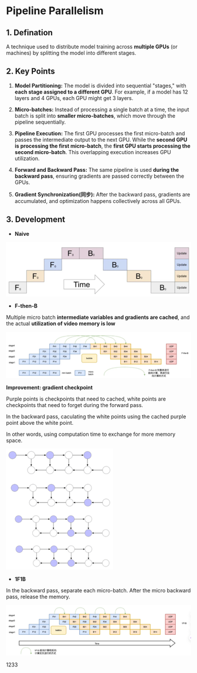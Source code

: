 # Pipeline Parallelism

## 1. Defination
A technique used to distribute model training across **multiple GPUs** (or machines) by splitting the model into different stages.

## 2. Key Points

1. **Model Partitioning:** The model is divided into sequential "stages," with **each stage assigned to a different GPU**. For example, if a model has 12 layers and 4 GPUs, each GPU might get 3 layers.

2. **Micro-batches:** Instead of processing a single batch at a time, the input batch is split into **smaller micro-batches**, which move through the pipeline sequentially.

3. **Pipeline Execution:** The first GPU processes the first micro-batch and passes the intermediate output to the next GPU. While the **second GPU is processing the first micro-batch**, the **first GPU starts processing the second micro-batch**. This overlapping execution increases GPU utilization.

4. **Forward and Backward Pass:** The same pipeline is used **during the backward pass**, ensuring gradients are passed correctly between the GPUs.

5. **Gradient Synchronization(同步):** After the backward pass, gradients are accumulated, and optimization happens collectively across all GPUs.

## 3. Development

- **Naive**

![image-20250201124929335](image/image-20250201124929335.png)

- **F-then-B**

Multiple micro batch **intermediate variables and gradients are cached**, and the actual **utilization of video memory is low**

![image-20250201125046119](image/image-20250201125046119.png)

**Improvement:  gradient checkpoint**

Purple points is checkpoints that need to cached, white points are checkpoints that need to forget during the forward pass.

In the backward pass, caculating the white points using the cached purple point above the white point.

In other words, using computation time to exchange for more memory space.

![image-20250201133418223](image/image-20250201133418223.png)

- **1F1B**

In the backward pass, separate each micro-batch. After the micro backward pass, release the memory.

![image-20250201140811546](image/image-20250201140811546.png)

1233